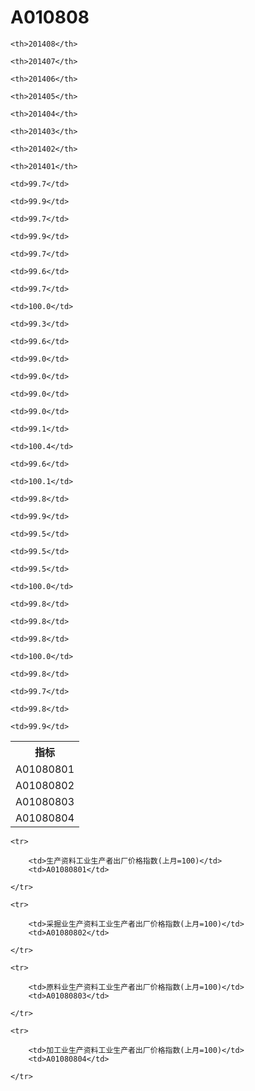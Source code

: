 A010808
======


<table>

<tr>
    <th>指标</th>
    
    <th>201408</th>
    
    <th>201407</th>
    
    <th>201406</th>
    
    <th>201405</th>
    
    <th>201404</th>
    
    <th>201403</th>
    
    <th>201402</th>
    
    <th>201401</th>
    
</tr>


<tr>
    <td>A01080801</td>
    
    <td>99.7</td>
    
    <td>99.9</td>
    
    <td>99.7</td>
    
    <td>99.9</td>
    
    <td>99.7</td>
    
    <td>99.6</td>
    
    <td>99.7</td>
    
    <td>100.0</td>
    

</tr>

<tr>
    <td>A01080802</td>
    
    <td>99.3</td>
    
    <td>99.6</td>
    
    <td>99.0</td>
    
    <td>99.0</td>
    
    <td>99.0</td>
    
    <td>99.0</td>
    
    <td>99.1</td>
    
    <td>100.4</td>
    

</tr>

<tr>
    <td>A01080803</td>
    
    <td>99.6</td>
    
    <td>100.1</td>
    
    <td>99.8</td>
    
    <td>99.9</td>
    
    <td>99.5</td>
    
    <td>99.5</td>
    
    <td>99.5</td>
    
    <td>100.0</td>
    

</tr>

<tr>
    <td>A01080804</td>
    
    <td>99.8</td>
    
    <td>99.8</td>
    
    <td>99.8</td>
    
    <td>100.0</td>
    
    <td>99.8</td>
    
    <td>99.7</td>
    
    <td>99.8</td>
    
    <td>99.9</td>
    

</tr>


</table>

<table>
    
    <tr>

        <td>生产资料工业生产者出厂价格指数(上月=100)</td>
        <td>A01080801</td>

    </tr>
    
    <tr>

        <td>采掘业生产资料工业生产者出厂价格指数(上月=100)</td>
        <td>A01080802</td>

    </tr>
    
    <tr>

        <td>原料业生产资料工业生产者出厂价格指数(上月=100)</td>
        <td>A01080803</td>

    </tr>
    
    <tr>

        <td>加工业生产资料工业生产者出厂价格指数(上月=100)</td>
        <td>A01080804</td>

    </tr>
    
</table>